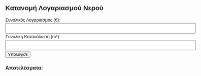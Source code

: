 <!DOCTYPE html>
<html lang="el">
<head>
  <meta charset="UTF-8">
  <title>Κατανομή Λογαριασμού Νερού</title>
  <style>body { font-family: sans-serif; max-width: 600px; margin: auto; } input { width: 100%; padding: 0.5em; margin: 0.2em 0; }</style>
</head>
<body>
  <h2>Κατανομή Λογαριασμού Νερού</h2>
  <label>Συνολικός Λογαριασμός (€):<input id="totalCost" type="number" /></label>
  <label>Συνολική Κατανάλωση (m³):<input id="totalVol" type="number" /></label>
  <div id="meters"></div>
  <button onclick="calc()">Υπολόγισε</button>
  <h3>Αποτελέσματα:</h3>
  <div id="results"></div>
  <script>
    const tiers = [
      {limit:20,price:0.57}, {limit:40,price:0.90}, {limit:60,price:1.42}, {limit:Infinity,price:2.06}
    ];
    function calculate(volume) {
      let rem = volume, prev=0, cost=0;
      for(const t of tiers){
        let take = Math.min(t.limit - prev, rem);
        if(take<=0) break;
        cost += take * t.price;
        rem -= take; prev = t.limit;
      }
      return cost;
    }
    window.onload = () => {
      let html = '';
      for(let i=1;i<=5;i++){
        html += `<label>Κατανάλωση Ακινήτου ${i} (m³):<input id="c${i}" type="number" /></label>`;
      }
      document.getElementById('meters').innerHTML = html;
    };
    function calc(){
      const totalCost= parseFloat(document.getElementById('totalCost').value) ||0;
      const totalVol = parseFloat(document.getElementById('totalVol').value) ||0;
      const c = [];
      for(let i=1;i<=5;i++){
        c.push(parseFloat(document.getElementById('c'+i).value)||0);
      }
      const costs = c.map(v=>calculate(v));
      const sumCalc = costs.reduce((a,b)=>a+b,0);
      const diff = totalCost - sumCalc;
      const share = diff/5;
      let out = '<table border="1" cellpadding="5"><tr><th>Ακίνητο</th><th>Κόστος (€)</th></tr>';
      costs.forEach((x,i)=>{
        out += `<tr><td>${i+1}</td><td>${(x+share).toFixed(2)}</td></tr>`;
      });
      out += '</table>';
      document.getElementById('results').innerHTML = out;
    }
  </script>
</body>
</html>
